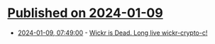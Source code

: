 # [Published on 2024-01-09](index.md)

* [2024-01-09, 07:49:00](https://soylentnews.org/article.pl?sid=24/01/09/0312254&from=rss) - [Wickr is Dead.  Long live wickr-crypto-c!](https://soylentnews.org/article.pl?sid=24/01/09/0312254&from=rss)
